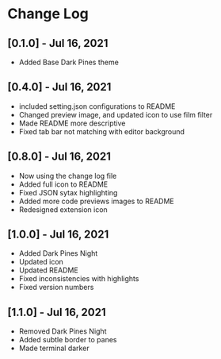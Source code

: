 # Change Log

## [0.1.0] - Jul 16, 2021

- Added Base Dark Pines theme

## [0.4.0] - Jul 16, 2021

- included setting.json configurations to README
- Changed preview image, and updated icon to use film filter
- Made README more descriptive
- Fixed tab bar not matching with editor background

## [0.8.0] - Jul 16, 2021

- Now using the change log file
- Added full icon to README
- Fixed JSON sytax highlighting
- Added more code previews images to README
- Redesigned extension icon

## [1.0.0] - Jul 16, 2021

- Added Dark Pines Night
- Updated icon
- Updated README
- Fixed inconsistencies with highlights
- Fixed version numbers

## [1.1.0] - Jul 16, 2021

- Removed Dark Pines Night
- Added subtle border to panes
- Made terminal darker
